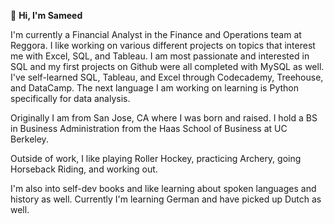 👋 **Hi, I'm Sameed**

I'm currently a Financial Analyst in the Finance and Operations team at Reggora. I like working on various different projects on topics that interest me with Excel, SQL, and Tableau. I am most passionate and interested in SQL and my first projects on Github were all completed with MySQL as well. I've self-learned SQL, Tableau, and Excel through Codecademy, Treehouse, and DataCamp. The next language I am working on learning is Python specifically for data analysis.

Originally I am from San Jose, CA where I was born and raised. I hold a BS in Business Administration from the Haas School of Business at UC Berkeley.

Outside of work, I like playing Roller Hockey, practicing Archery, going Horseback Riding, and working out.

I'm also into self-dev books and like learning about spoken languages and history as well. Currently I'm learning German and have picked up Dutch as well.

<!--
**sameedj/sameedj** is a ✨ _special_ ✨ repository because its `README.md` (this file) appears on your GitHub profile.

Here are some ideas to get you started:

- 🔭 I’m currently working on ...
- 🌱 I’m currently learning ...
- 👯 I’m looking to collaborate on ...
- 🤔 I’m looking for help with ...
- 💬 Ask me about ...
- 📫 How to reach me: ...
- 😄 Pronouns: ...
- ⚡ Fun fact: ...
-->
